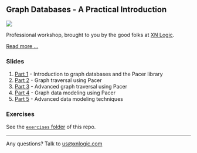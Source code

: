 ## Graph Databases - A Practical Introduction


[<img src="http://xnlogic.github.io/pacer-northwind/img/screenshot.png">](http://xnlogic.github.io/pacer-northwind/)


Professional workshop, brought to you by the good folks at [XN Logic](http://xnlogic.com). 

[Read more ...](http://xnlogic.github.io/pacer-northwind/)

### Slides

 1. [Part 1](http://slides.com/xnlogic/graph-training-1#/) - Introduction to graph databases and the Pacer library
 2. [Part 2](http://slides.com/xnlogic/graph-training-2#/) - Graph traversal using Pacer
 3. [Part 3](http://slides.com/xnlogic/graph-training-3#/) - Advanced graph traversal using Pacer
 4. [Part 4](http://slides.com/xnlogic/graph-training-4#/) - Graph data modeling using Pacer
 5. [Part 5](http://slides.com/xnlogic/graph-training-5#/) - Advanced data modeling techniques


### Exercises

See the [`exercises` folder](exercises) of this repo.

----

Any questions? Talk to us@xnlogic.com
